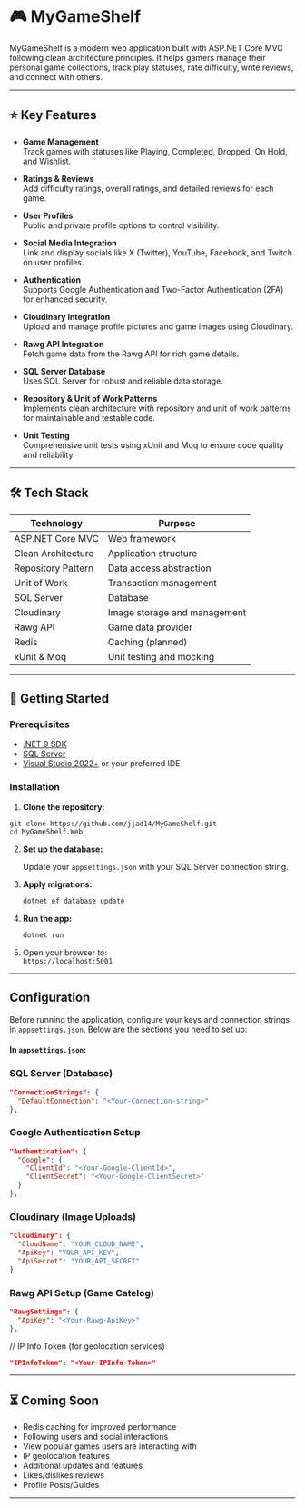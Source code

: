 # 🎮 MyGameShelf

MyGameShelf is a modern web application built with ASP.NET Core MVC following clean architecture principles. It helps gamers manage their personal game collections, track play statuses, rate difficulty, write reviews, and connect with others.

---

## ⭐ Key Features

- **Game Management**  
  Track games with statuses like Playing, Completed, Dropped, On Hold, and Wishlist.

- **Ratings & Reviews**  
  Add difficulty ratings, overall ratings, and detailed reviews for each game.

- **User Profiles**  
  Public and private profile options to control visibility.

- **Social Media Integration**  
  Link and display socials like X (Twitter), YouTube, Facebook, and Twitch on user profiles.

- **Authentication**  
  Supports Google Authentication and Two-Factor Authentication (2FA) for enhanced security.

- **Cloudinary Integration**  
  Upload and manage profile pictures and game images using Cloudinary.

- **Rawg API Integration**  
  Fetch game data from the Rawg API for rich game details.

- **SQL Server Database**  
  Uses SQL Server for robust and reliable data storage.

- **Repository & Unit of Work Patterns**  
  Implements clean architecture with repository and unit of work patterns for maintainable and testable code.

- **Unit Testing**  
  Comprehensive unit tests using xUnit and Moq to ensure code quality and reliability.

---

## 🛠 Tech Stack

| Technology            | Purpose                            |
|----------------------|----------------------------------|
| ASP.NET Core MVC     | Web framework                    |
| Clean Architecture   | Application structure             |
| Repository Pattern   | Data access abstraction           |
| Unit of Work         | Transaction management            |
| SQL Server          | Database                         |
| Cloudinary          | Image storage and management      |
| Rawg API            | Game data provider                |
| Redis               | Caching (planned)                 |
| xUnit & Moq         | Unit testing and mocking          |

---

## 🚀 Getting Started

### Prerequisites

- [.NET 9 SDK](https://dotnet.microsoft.com/download)
- [SQL Server](https://www.microsoft.com/en-us/sql-server/sql-server-downloads)
- [Visual Studio 2022+](https://visualstudio.microsoft.com/) or your preferred IDE

### Installation

1. **Clone the repository:**

```bash
git clone https://github.com/jjad14/MyGameShelf.git
cd MyGameShelf.Web
```

2. **Set up the database:**

   Update your `appsettings.json` with your SQL Server connection string.

3. **Apply migrations:**

   ```bash
   dotnet ef database update
   ```

4. **Run the app:**

   ```bash
   dotnet run
   ```

5. Open your browser to:  
   `https://localhost:5001`

---

## Configuration

Before running the application, configure your keys and connection strings in `appsettings.json`. Below are the sections you need to set up:

#### In `appsettings.json`:

### SQL Server (Database)

```json
"ConnectionStrings": {
  "DefaultConnection": "<Your-Connection-string>"
},
```

### Google Authentication Setup

```json
"Authentication": {
  "Google": {
    "ClientId": "<Your-Google-ClientId>",
    "ClientSecret": "<Your-Google-ClientSecret>"
  }
},
```

### Cloudinary (Image Uploads)

```json
"Cloudinary": {
  "CloudName": "YOUR_CLOUD_NAME",
  "ApiKey": "YOUR_API_KEY",
  "ApiSecret": "YOUR_API_SECRET"
}
```

### Rawg API Setup (Game Catelog)

```json
"RawgSettings": {
  "ApiKey": "<Your-Rawg-ApiKey>"
},
```

// IP Info Token (for geolocation services)

```json
"IPInfoToken": "<Your-IPInfo-Token>"
```

---

## ⏳ Coming Soon

- Redis caching for improved performance  
- Following users and social interactions
- View popular games users are interacting with
- IP geolocation features  
- Additional updates and features
- Likes/dislikes reviews
- Profile Posts/Guides

---
